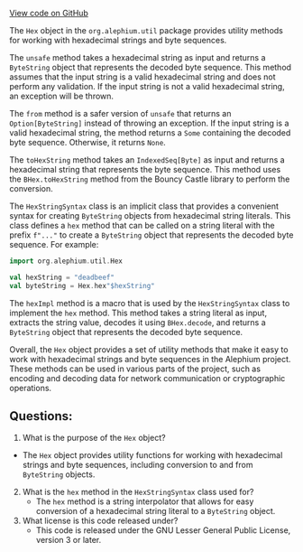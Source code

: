 [View code on GitHub](https://github.com/alephium/alephium/blob/master/util/src/main/scala/org/alephium/util/Hex.scala)

The `Hex` object in the `org.alephium.util` package provides utility methods for working with hexadecimal strings and byte sequences. 

The `unsafe` method takes a hexadecimal string as input and returns a `ByteString` object that represents the decoded byte sequence. This method assumes that the input string is a valid hexadecimal string and does not perform any validation. If the input string is not a valid hexadecimal string, an exception will be thrown.

The `from` method is a safer version of `unsafe` that returns an `Option[ByteString]` instead of throwing an exception. If the input string is a valid hexadecimal string, the method returns a `Some` containing the decoded byte sequence. Otherwise, it returns `None`.

The `toHexString` method takes an `IndexedSeq[Byte]` as input and returns a hexadecimal string that represents the byte sequence. This method uses the `BHex.toHexString` method from the Bouncy Castle library to perform the conversion.

The `HexStringSyntax` class is an implicit class that provides a convenient syntax for creating `ByteString` objects from hexadecimal string literals. This class defines a `hex` method that can be called on a string literal with the prefix `f"..."` to create a `ByteString` object that represents the decoded byte sequence. For example:

```scala
import org.alephium.util.Hex

val hexString = "deadbeef"
val byteString = Hex.hex"$hexString"
```

The `hexImpl` method is a macro that is used by the `HexStringSyntax` class to implement the `hex` method. This method takes a string literal as input, extracts the string value, decodes it using `BHex.decode`, and returns a `ByteString` object that represents the decoded byte sequence.

Overall, the `Hex` object provides a set of utility methods that make it easy to work with hexadecimal strings and byte sequences in the Alephium project. These methods can be used in various parts of the project, such as encoding and decoding data for network communication or cryptographic operations.
## Questions: 
 1. What is the purpose of the `Hex` object?
   - The `Hex` object provides utility functions for working with hexadecimal strings and byte sequences, including conversion to and from `ByteString` objects.
2. What is the `hex` method in the `HexStringSyntax` class used for?
   - The `hex` method is a string interpolator that allows for easy conversion of a hexadecimal string literal to a `ByteString` object.
3. What license is this code released under?
   - This code is released under the GNU Lesser General Public License, version 3 or later.